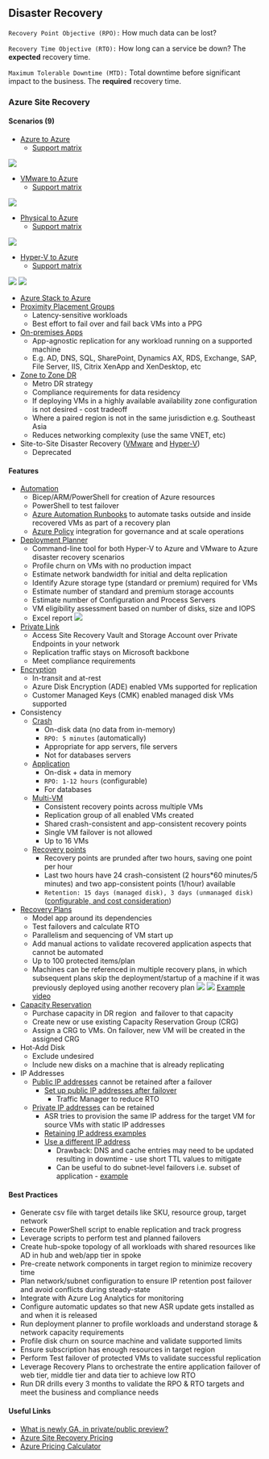 ## Disaster Recovery
`Recovery Point Objective (RPO):` How much data can be lost?

`Recovery Time Objective (RTO):` How long can a service be down? The **expected** recovery time.

`Maximum Tolerable Downtime (MTD):` Total downtime before significant impact to the business. The **required** recovery time.

### Azure Site Recovery

#### Scenarios (9)
- [Azure to Azure](https://learn.microsoft.com/en-us/azure/site-recovery/azure-to-azure-how-to-enable-replication)
	- [Support matrix](https://learn.microsoft.com/en-us/azure/site-recovery/azure-to-azure-support-matrix)

[![](https://learn.microsoft.com/en-us/azure/site-recovery/media/concepts-azure-to-azure-architecture/enable-replication-step-2-v2.png)](https://learn.microsoft.com/en-us/azure/site-recovery/media/concepts-azure-to-azure-architecture/enable-replication-step-2-v2.png)
	
- [VMware to Azure](https://learn.microsoft.com/en-us/azure/site-recovery/vmware-physical-large-deployment)
	- [Support matrix](https://learn.microsoft.com/en-us/azure/site-recovery/vmware-physical-azure-support-matrix)
	
[![](https://learn.microsoft.com/en-us/azure/site-recovery/media/vmware-azure-architecture-modernized/architecture-modernized.png#lightbox)](https://learn.microsoft.com/en-us/azure/site-recovery/media/vmware-azure-architecture-modernized/architecture-modernized.png#lightbox)

- [Physical to Azure](https://learn.microsoft.com/en-us/azure/site-recovery/vmware-physical-large-deployment)
    - [Support matrix](https://learn.microsoft.com/en-us/azure/site-recovery/vmware-physical-azure-support-matrix)

[![](https://learn.microsoft.com/en-us/azure/site-recovery/media/physical-azure-architecture/v2a-architecture-henry.png)](https://learn.microsoft.com/en-us/azure/site-recovery/media/physical-azure-architecture/v2a-architecture-henry.png)

- [Hyper-V to Azure](https://learn.microsoft.com/en-us/azure/site-recovery/site-recovery-manage-network-interfaces-on-premises-to-azure)
	- [Support matrix](https://learn.microsoft.com/en-us/azure/site-recovery/hyper-v-azure-support-matrix)

[![](https://learn.microsoft.com/en-us/azure/site-recovery/media/hyper-v-azure-architecture/arch-onprem-azure-hypervsite.png)](https://learn.microsoft.com/en-us/azure/site-recovery/media/hyper-v-azure-architecture/arch-onprem-azure-hypervsite.png)
[![](https://learn.microsoft.com/en-us/azure/site-recovery/media/hyper-v-azure-architecture/arch-onprem-onprem-azure-vmm.png)](https://learn.microsoft.com/en-us/azure/site-recovery/media/hyper-v-azure-architecture/arch-onprem-onprem-azure-vmm.png)

- [Azure Stack to Azure](https://learn.microsoft.com/en-us/azure/site-recovery/azure-stack-site-recovery)
- [Proximity Placement Groups](https://learn.microsoft.com/en-us/azure/site-recovery/how-to-enable-replication-proximity-placement-groups)
	- Latency-sensitive workloads
	- Best effort to fail over and fail back VMs into a PPG
- [On-premises Apps](https://learn.microsoft.com/en-us/azure/site-recovery/site-recovery-workload)
	- App-agnostic replication for any workload running on a supported machine
	- E.g. AD, DNS, SQL, SharePoint, Dynamics AX, RDS, Exchange, SAP, File Server, IIS, Citrix XenApp and XenDesktop, etc
- [Zone to Zone DR](https://learn.microsoft.com/en-us/azure/site-recovery/azure-to-azure-how-to-enable-zone-to-zone-disaster-recovery)
	- Metro DR strategy
	- Compliance requirements for data residency
	- If deploying VMs in a highly available availability zone configuration is not desired - cost tradeoff
	- Where a paired region is not in the same jurisdiction e.g. Southeast Asia
	- Reduces networking complexity (use the same VNET, etc)
- Site-to-Site Disaster Recovery ([VMware](https://learn.microsoft.com/en-us/azure/site-recovery/vmware-physical-secondary-disaster-recovery) and [Hyper-V](https://learn.microsoft.com/en-us/azure/site-recovery/site-to-site-deprecation))
	- Deprecated
	
#### Features
- [Automation](https://learn.microsoft.com/en-us/azure/site-recovery/azure-to-azure-powershell)
	- Bicep/ARM/PowerShell for creation of Azure resources
	- PowerShell to test failover
	- [Azure Automation Runbooks](https://learn.microsoft.com/en-us/azure/site-recovery/site-recovery-runbook-automation) to automate tasks outside and inside recovered VMs as part of a recovery plan
	- [Azure Policy](https://learn.microsoft.com/en-us/azure/site-recovery/azure-to-azure-how-to-enable-policy) integration for governance and at scale operations
- [Deployment Planner](https://learn.microsoft.com/en-us/azure/site-recovery/site-recovery-deployment-planner)
	- Command-line tool for both Hyper-V to Azure and VMware to Azure disaster recovery scenarios
	- Profile churn on VMs with no production impact
	- Estimate network bandwidth for initial and delta replication
	- Identify Azure storage type (standard or premium) required for VMs
	- Estimate number of standard and premium storage accounts
	- Estimate number of Configuration and Process Servers 
	- VM eligibility assessment based on number of disks, size and IOPS
	- Excel report
	[![](https://learn.microsoft.com/en-us/azure/site-recovery/media/site-recovery-vmware-deployment-planner-analyze-report/recommendations-v2a.png)](https://learn.microsoft.com/en-us/azure/site-recovery/media/site-recovery-vmware-deployment-planner-analyze-report/recommendations-v2a.png)
- [Private Link](https://learn.microsoft.com/en-us/azure/site-recovery/azure-to-azure-how-to-enable-replication-private-endpoints)
	- Access Site Recovery Vault and Storage Account over Private Endpoints in your network
	- Replication traffic stays on Microsoft backbone
	- Meet compliance requirements
- [Encryption](https://learn.microsoft.com/en-us/azure/site-recovery/site-recovery-faq#does-site-recovery-encrypt-replication-)
	- In-transit and at-rest
	- Azure Disk Encryption (ADE) enabled VMs supported for replication
	- Customer Managed Keys (CMK) enabled managed disk VMs supported
- Consistency
	- [Crash](https://learn.microsoft.com/en-us/azure/site-recovery/azure-to-azure-common-questions#whats-a-crash-consistent-recovery-point)
		- On-disk data (no data from in-memory)
		- `RPO: 5 minutes` (automatically)
		- Appropriate for app servers, file servers
		- Not for databases servers
	- [Application](https://learn.microsoft.com/en-us/azure/site-recovery/azure-to-azure-common-questions#whats-an-application-consistent-recovery-point)
		- On-disk + data in memory
		- `RPO: 1-12 hours` (configurable)
		- For databases
	- [Multi-VM](https://learn.microsoft.com/en-us/azure/site-recovery/azure-to-azure-common-questions#multi-vm-consistency)
		- Consistent recovery points across multiple VMs
		- Replication group of all enabled VMs created
		- Shared crash-consistent and app-consistent recovery points
		- Single VM failover is not allowed
		- Up to 16 VMs
	- [Recovery points](https://learn.microsoft.com/en-us/azure/site-recovery/azure-to-azure-common-questions#how-far-back-can-i-recover)
		- Recovery points are prunded after two hours, saving one point per hour
		- Last two hours have 24 crash-consistent (2 hours*60 minutes/5 minutes) and two app-consistent points (1/hour) available
		- `Retention: 15 days (managed disk), 3 days (unmanaged disk)` ([configurable, and cost consideration](https://learn.microsoft.com/en-us/azure/site-recovery/azure-to-azure-common-questions#how-does-the-pruning-of-recovery-points-happen))
- [Recovery Plans](https://learn.microsoft.com/en-us/azure/site-recovery/recovery-plan-overview)
	- Model app around its dependencies
	- Test failovers and calculate RTO
	- Parallelism and sequencing of VM start up
	- Add manual actions to validate recovered application aspects that cannot be automated
	- Up to 100 protected items/plan
	- Machines can be referenced in multiple recovery plans, in which subsequent plans skip the deployment/startup of a machine if it was previously deployed using another recovery plan
[![](https://learn.microsoft.com/en-us/azure/site-recovery/media/recovery-plan-overview/rp.png)](https://learn.microsoft.com/en-us/azure/site-recovery/media/recovery-plan-overview/rp.png)
[![](https://learn.microsoft.com/en-us/azure/site-recovery/media/recovery-plan-overview/rptest.png)](https://learn.microsoft.com/en-us/azure/site-recovery/media/recovery-plan-overview/rptest.png)
[Example video](https://youtu.be/1KUVdtvGqw8)
- [Capacity Reservation](https://learn.microsoft.com/en-us/azure/site-recovery/azure-to-azure-common-questions#how-do-we-ensure-capacity-in-the-target-region)
	- Purchase capacity in DR region  and failover to that capacity
	- Create new or use existing Capacity Reservation Group (CRG)
	- Assign a CRG to VMs. On failover, new VM will be created in the assigned CRG
- Hot-Add Disk
	- Exclude undesired
	- Include new disks on a machine that is already replicating
- IP Addresses
	- [Public IP addresses](https://learn.microsoft.com/en-us/azure/site-recovery/azure-to-azure-common-questions#can-i-keep-a-public-ip-address-after--failover) cannot be retained after a failover
		- [Set up public IP addresses after failover](https://learn.microsoft.com/en-us/azure/site-recovery/concepts-public-ip-address-with-site-recovery)
			- Traffic Manager to reduce RTO
	- [Private IP addresses](https://learn.microsoft.com/en-us/azure/site-recovery/azure-to-azure-common-questions#can-i-keep-a-private-ip-address-after-failover) can be retained
		- ASR tries to provision the same IP address for the target VM for source VMs with static IP addresses
		- [Retaining IP address examples](https://learn.microsoft.com/en-us/azure/site-recovery/site-recovery-retain-ip-azure-vm-failover)
		- [Use a different IP address](https://learn.microsoft.com/en-us/azure/site-recovery/hyper-v-vmm-networking#use-a-different-ip-address)
			- Drawback: DNS and cache entries may need to be updated resulting in downtime - use short TTL values to mitigate
			- Can be useful to do subnet-level failovers i.e. subset of application - [example](https://learn.microsoft.com/en-us/azure/site-recovery/site-recovery-retain-ip-azure-vm-failover#resources-in-azure-isolated-app-failover)

#### Best Practices
- Generate csv file with target details like SKU, resource group, target network
- Execute PowerShell script to enable replication and track progress
- Leverage scripts to perform test and planned failovers
- Create hub-spoke topology of all workloads with shared resources like AD in hub and web/app tier in spoke 
- Pre-create network components in target region to minimize recovery time 
- Plan network/subnet configuration to ensure IP retention post failover and avoid conflicts during steady-state
- Integrate with Azure Log Analytics for monitoring
- Configure automatic updates so that new ASR update gets installed as and when it is released
- Run deployment planner to profile workloads and understand storage & network capacity requirements  
- Profile disk churn on source machine and validate supported limits
- Ensure subscription has enough resources in target region
- Perform Test failover of protected VMs to validate successful replication
- Leverage Recovery Plans to orchestrate the entire application failover of web tier, middle tier and data tier to achieve low RTO
- Run DR drills every 3 months to validate the RPO & RTO targets and meet the business and compliance needs

#### Useful Links
- [What is newly GA, in private/public preview?](https://azure.microsoft.com/en-au/updates/?query=site%20recovery)
- [Azure Site Recovery Pricing](https://azure.microsoft.com/en-gb/pricing/details/site-recovery/)
- [Azure Pricing Calculator](https://azure.microsoft.com/en-gb/pricing/calculator/Azure%20Site%20Recovery)
